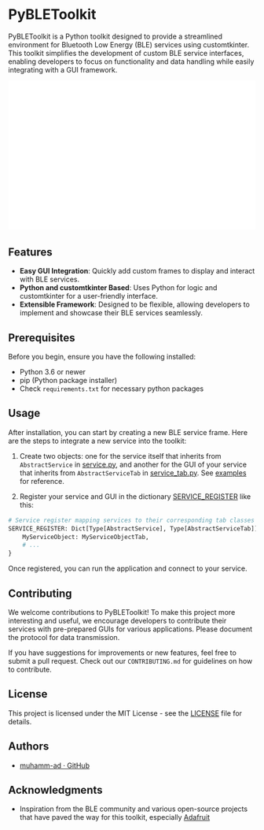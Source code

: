 # PyBLEToolkit

PyBLEToolkit is a Python toolkit designed to provide a streamlined environment for Bluetooth Low Energy (BLE) services using customtkinter. This toolkit simplifies the development of custom BLE service interfaces, enabling developers to focus on functionality and data handling while easily integrating with a GUI framework.

<img src="animated-images.svg" title="" alt="Animated Images" data-align="center">

## Features

- **Easy GUI Integration**: Quickly add custom frames to display and interact with BLE services.
- **Python and customtkinter Based**: Uses Python for logic and customtkinter for a user-friendly interface.
- **Extensible Framework**: Designed to be flexible, allowing developers to implement and showcase their BLE services seamlessly.

## Prerequisites

Before you begin, ensure you have the following installed:
- Python 3.6 or newer
- pip (Python package installer)
- Check `requirements.txt` for necessary python packages

## Usage

After installation, you can start by creating a new BLE service frame. Here are the steps to integrate a new service into the toolkit:

1. Create two objects: one for the service itself that inherits from `AbstractService` in [service.py](src/abstract_service.py), and another for the GUI of your service that inherits from `AbstractServiceTab` in [service_tab.py](src/abstract_service_tab.py). See [examples](docs/services) for reference.

2. Register your service and GUI in the dictionary [SERVICE_REGISTER](src/__init__.py) like this:

```python
# Service register mapping services to their corresponding tab classes
SERVICE_REGISTER: Dict[Type[AbstractService], Type[AbstractServiceTab]] = {
    MyServiceObject: MyServiceObjectTab,
    # ...
}
```

Once registered, you can run the application and connect to your service.

## Contributing

We welcome contributions to PyBLEToolkit! To make this project more interesting and useful, we encourage developers to contribute their services with pre-prepared GUIs for various applications. Please document the protocol for data transmission.

If you have suggestions for improvements or new features, feel free to submit a pull request. Check out our `CONTRIBUTING.md` for guidelines on how to contribute.

## License

This project is licensed under the MIT License - see the [LICENSE](docs/LICENSE) file for details.

## Authors

- [muhamm-ad · GitHub](https://github.com/muhamm-ad)

## Acknowledgments

- Inspiration from the BLE community and various open-source projects that have paved the way for this toolkit, especially [Adafruit](https://github.com/adafruit)
